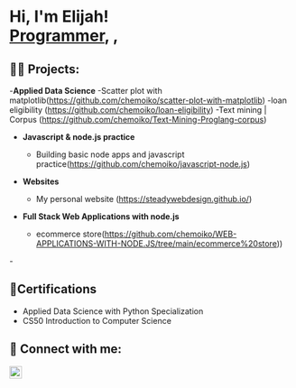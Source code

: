<h1>Hi, I'm Elijah! <br/><a href="https://github.com/joshmadakor1">Programmer</a>, <a href="https://www.linkedin.com/in/joshmadakor/"></a>, <a href="https://www.youtube.com/c/joshmadakor"></a></h1>

<h2>👨‍💻 Projects:</h2>

-<b>Applied Data Science</b>
  -Scatter plot with matplotlib(https://github.com/chemoiko/scatter-plot-with-matplotlib)
  -loan eligibility (https://github.com/chemoiko/loan-eligibility)
  -Text mining | Corpus (https://github.com/chemoiko/Text-Mining-Proglang-corpus)
  
- <b>Javascript & node.js practice </b>
  - Building basic node apps and javascript practice(https://github.com/chemoiko/javascript-node.js)
 
- <b>Websites</b>
  - My personal website (https://steadywebdesign.github.io/)
  
- <b>Full Stack Web Applications with node.js </b>
  - ecommerce store(https://github.com/chemoiko/WEB-APPLICATIONS-WITH-NODE.JS/tree/main/ecommerce%20store)) 


-<h2>📃Certifications</h2>
-   Applied Data Science with Python Specialization
-   CS50 Introduction to Computer Science

<h2> 🤳 Connect with me:</h2>



[<img align="left" alt="JoshMadakor | LinkedIn" width="22px" src="https://cdn.jsdelivr.net/npm/simple-icons@v3/icons/linkedin.svg" />][linkedin]



[linkedin]: (https://www.linkedin.com/in/elijah-murket/)https://www.linkedin.com/in/elijah-murket/


